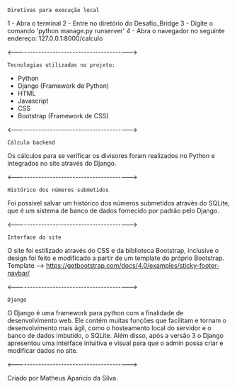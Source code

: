	Diretivas para execução local

1 - Abra o terminal
2 - Entre no diretório do Desafio_Bridge
3 - Digite o comando 'python manage.py runserver'
4 - Abra o navegador no seguinte endereço: 127.0.0.1:8000/calculo

<---------------------------------------->	

	Tecnologias utilizadas no projeto:

- Python
- Django (Framework de Python)
- HTML
- Javascript
- CSS
- Bootstrap (Framework de CSS)


<---------------------------------------->

	Cálculo backend

Os cálculos para se verificar os divisores foram realizados no Python
e integrados no site através do Django.

<---------------------------------------->

	Histórico dos números submetidos

Foi possível salvar um histórico dos números submetidos através do
SQLite, que é um sistema de banco de dados fornecido por padrão pelo Django.

<---------------------------------------->

	Interface do site

O site foi estilizado através do CSS e da biblioteca Bootstrap, inclusive
o design foi feito e modificado a partir de um template do próprio Bootstrap.
Template --> https://getbootstrap.com/docs/4.0/examples/sticky-footer-navbar/

<---------------------------------------->

	Django

O Django é uma framework para python com a finalidade de desenvolvimento web.
Ele contém muitas funções que facilitam e tornam o desenvolvimento mais ágil, como
o hosteamento local do servidor e o banco de dados imbutido, o SQLite.
Além disso, após a versão 3 o Django apresentou uma interface intuitiva e visual para
que o admin possa criar e modificar dados no site.

<---------------------------------------->

Criado por Matheus Aparicio da Silva.
